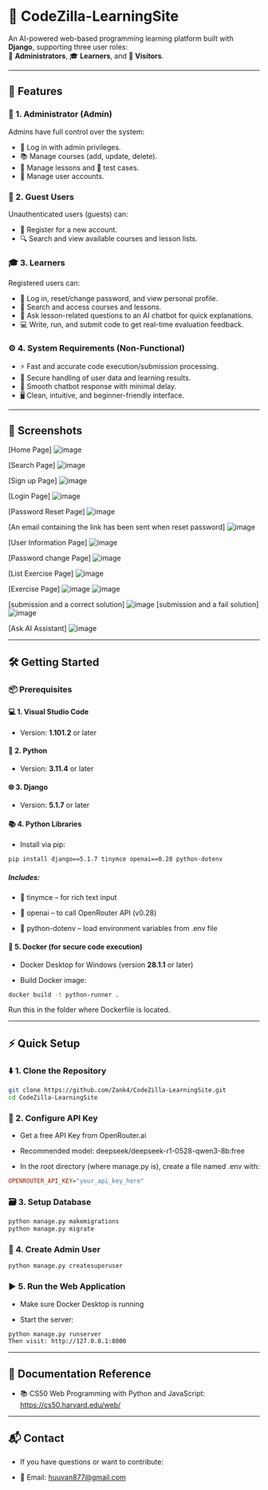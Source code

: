 # 🧠 CodeZilla-LearningSite

An AI-powered web-based programming learning platform built with **Django**, supporting three user roles:  
👤 **Administrators**, 🎓 **Learners**, and 👀 **Visitors**.

---

## 🚀 Features

### 👑 1. Administrator (Admin)
Admins have full control over the system:
- 🔐 Log in with admin privileges.
- 📚 Manage courses (add, update, delete).
- 📄 Manage lessons and 🧪 test cases.
- 👥 Manage user accounts.

### 👤 2. Guest Users
Unauthenticated users (guests) can:
- 📝 Register for a new account.
- 🔍 Search and view available courses and lesson lists.

### 🎓 3. Learners
Registered users can:
- 🔐 Log in, reset/change password, and view personal profile.
- 📘 Search and access courses and lessons.
- 🤖 Ask lesson-related questions to an AI chatbot for quick explanations.
- 💻 Write, run, and submit code to get real-time evaluation feedback.

### ⚙️ 4. System Requirements (Non-Functional)
- ⚡ Fast and accurate code execution/submission processing.
- 🔐 Secure handling of user data and learning results.
- 🤖 Smooth chatbot response with minimal delay.
- 🖥️ Clean, intuitive, and beginner-friendly interface.

---

## 📸 Screenshots

[Home Page] ![image](https://github.com/user-attachments/assets/26a63741-1de4-496d-a7b7-2913fd34273c)

[Search Page] ![image](https://github.com/user-attachments/assets/a89c9e72-c700-46f1-99d8-8fb1cb74aa5a)

[Sign up Page] ![image](https://github.com/user-attachments/assets/024e45f6-80c4-4fff-8c08-9173653140ea)

[Login Page] ![image](https://github.com/user-attachments/assets/61b2e9c9-8782-432c-a480-6cd333f28cf0)

[Password Reset Page] ![image](https://github.com/user-attachments/assets/944fa3ac-9cb8-4eb0-9bd9-c58f81f3a346)

[An email containing the link has been sent when reset password] ![image](https://github.com/user-attachments/assets/1f257772-cedb-4ae7-8452-4611f42b4c63)

[User Information Page] ![image](https://github.com/user-attachments/assets/a62c788d-3788-46ce-8de5-eab3cf708071)

[Password change Page] ![image](https://github.com/user-attachments/assets/736ec5ef-aa51-40c9-b16f-0f9cb35a4e4e)

[List Exercise Page] ![image](https://github.com/user-attachments/assets/1427835f-0db7-414b-862a-4c327edc4922)

[Exercise Page] ![image](https://github.com/user-attachments/assets/e0d23bdb-33bd-44f8-a52e-cebf86f225ce)
![image](https://github.com/user-attachments/assets/12a3011f-fcc5-4f94-ba90-b3fef33a7ae8)

[submission and a correct solution] ![image](https://github.com/user-attachments/assets/efd6fde5-8e9f-43ee-84bd-4a1ef0387390)
[submission and a fail solution] ![image](https://github.com/user-attachments/assets/ee7a322c-8c69-4a98-9bdc-323a9f75ef4f)

[Ask AI Assistant] ![image](https://github.com/user-attachments/assets/33b321b7-dd3c-4c1d-bec7-05ffbf202ffa)

---

## 🛠️ Getting Started

### 📦 Prerequisites

#### 💻 1. Visual Studio Code
- Version: **1.101.2** or later

#### 🐍 2. Python
- Version: **3.11.4** or later

#### 🌐 3. Django
- Version: **5.1.7** or later

#### 📚 4. Python Libraries

- Install via pip:

```bash
pip install django==5.1.7 tinymce openai==0.28 python-dotenv
```
##### Includes:

- 📝 tinymce – for rich text input

- 🤖 openai – to call OpenRouter API (v0.28)

- 🔐 python-dotenv – load environment variables from .env file

#### 🐳 5. Docker (for secure code execution)
- Docker Desktop for Windows (version **28.1.1** or later)

- Build Docker image:

```bash
docker build -t python-runner .
```
Run this in the folder where Dockerfile is located.

---
## ⚡ Quick Setup
### ⬇️ 1. Clone the Repository
```bash
git clone https://github.com/Zank4/CodeZilla-LearningSite.git
cd CodeZilla-LearningSite
```
### 🔑 2. Configure API Key
- Get a free API Key from OpenRouter.ai

- Recommended model: deepseek/deepseek-r1-0528-qwen3-8b:free

- In the root directory (where manage.py is), create a file named .env with:

```ini
OPENROUTER_API_KEY="your_api_key_here"
```
### 🗃️ 3. Setup Database
```bash
python manage.py makemigrations
python manage.py migrate
```
### 👤 4. Create Admin User
```bash
python manage.py createsuperuser
```
### ▶️ 5. Run the Web Application
- Make sure Docker Desktop is running

- Start the server:

```bash
python manage.py runserver
Then visit: http://127.0.0.1:8000
```
---
## 📖 Documentation Reference
- 📚 CS50 Web Programming with Python and JavaScript: https://cs50.harvard.edu/web/

---
## 📬 Contact
- If you have questions or want to contribute:

- 📧 Email: huuvan877@gmail.com
